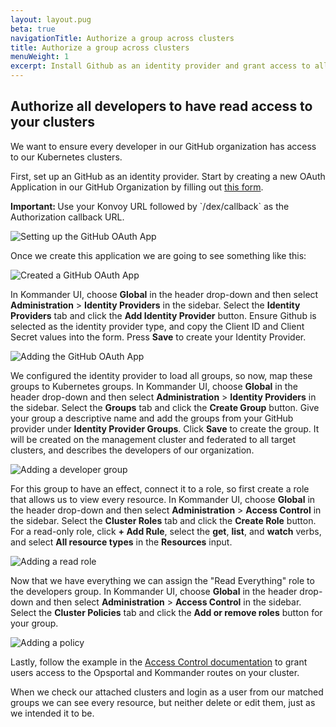 ```yaml
---
layout: layout.pug
beta: true
navigationTitle: Authorize a group across clusters
title: Authorize a group across clusters
menuWeight: 1
excerpt: Install Github as an identity provider and grant access to all developers
---
```


## Authorize all developers to have read access to your clusters

We want to ensure every developer in our GitHub organization has access to our Kubernetes clusters.

First, set up an GitHub as an identity provider. Start by creating a new OAuth Application in our GitHub Organization by filling out [this form](https://github.com/settings/applications/new).

<p class="message--info"><strong>Important: </strong>
Use your Konvoy URL followed by `/dex/callback` as the Authorization callback URL.
</p>

![Setting up the GitHub OAuth App](/dkp/kommander/1.2/img/tutorial-idp-github-oauth-app.png)

Once we create this application we are going to see something like this:

![Created a GitHub OAuth App](/dkp/kommander/1.2/img/tutorial-idp-github-oauth-created.png)

In Kommander UI, choose **Global** in the header drop-down and then select **Administration** > **Identity Providers** in the sidebar. Select the **Identity Providers** tab and click the **Add Identity Provider** button. Ensure Github is selected as the identity provider type, and copy the Client ID and Client Secret values into the form. Press **Save** to create your Identity Provider.

![Adding the GitHub OAuth App](/dkp/kommander/1.2/img/tutorial-idp-github-added.png)

We configured the identity provider to load all groups, so now, map these groups to Kubernetes groups. In Kommander UI, choose **Global** in the header drop-down and then select **Administration** > **Identity Providers** in the sidebar. Select the **Groups** tab and click the **Create Group** button. Give your group a descriptive name and add the groups from your GitHub provider under **Identity Provider Groups**.
Click **Save** to create the group. It will be created on the management cluster and federated to all target clusters, and describes the developers of our organization.

![Adding a developer group](/dkp/kommander/1.2/img/tutorial-auth-developer-group.png)

For this group to have an effect, connect it to a role, so first create a role that allows us to view every resource. In Kommander UI, choose **Global** in the header drop-down and then select **Administration** > **Access Control** in the sidebar. Select the **Cluster Roles** tab and click the **Create Role** button. For a read-only role, click **+ Add Rule**, select the **get**, **list**, and **watch** verbs, and select **All resource types** in the **Resources** input.

![Adding a read role](/dkp/kommander/1.2/img/tutorial-auth-developer-role.png)

Now that we have everything we can assign the "Read Everything" role to the developers group. In Kommander UI, choose **Global** in the header drop-down and then select **Administration** > **Access Control** in the sidebar. Select the **Cluster Policies** tab and click the **Add or remove roles** button for your group.

![Adding a policy](/dkp/kommander/1.2/img/tutorial-auth-developer-policy.png)

Lastly, follow the example in the [Access Control documentation](https://docs.d2iq.com/dkp/kommander/1.2/operations/access-control/#special-limitation-for-opsportal-and-kommander-roles) to grant users access to the Opsportal and Kommander routes on your cluster.

When we check our attached clusters and login as a user from our matched groups we can see every resource, but neither delete or edit them, just as we intended it to be.

